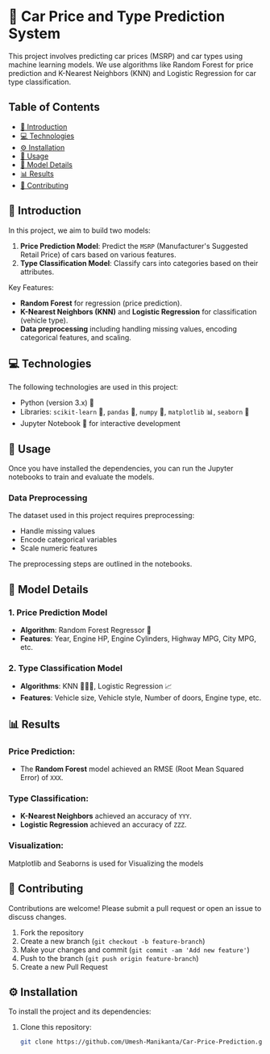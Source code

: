 # 🚗 Car Price and Type Prediction System

This project involves predicting car prices (MSRP) and car types using machine learning models. We use algorithms like Random Forest for price prediction and K-Nearest Neighbors (KNN) and Logistic Regression for car type classification.

<!--![Car Prediction Image](https://via.placeholder.com/800x300.png?text=Car+Price+Prediction)  
*Image showcasing car price prediction.*-->

## Table of Contents

- [📖 Introduction](#Introduction)
- [💻 Technologies](#Technologies)
- [⚙️ Installation](#Installation)
- [🚀 Usage](#Usage)
- [🧠 Model Details](#model-details)
- [📊 Results](#results)
- [🤝 Contributing](#contributing)


## 📖 Introduction

In this project, we aim to build two models:
1. **Price Prediction Model**: Predict the `MSRP` (Manufacturer's Suggested Retail Price) of cars based on various features.
2. **Type Classification Model**: Classify cars into categories based on their attributes.

Key Features:
- **Random Forest** for regression (price prediction).
- **K-Nearest Neighbors (KNN)** and **Logistic Regression** for classification (vehicle type).
- **Data preprocessing** including handling missing values, encoding categorical features, and scaling.

## 💻 Technologies

The following technologies are used in this project:

- Python (version 3.x) 🐍
- Libraries: `scikit-learn` 📘, `pandas` 🐼, `numpy` 🔢, `matplotlib` 📊, `seaborn` 🎨
- Jupyter Notebook 📓 for interactive development

## 🚀 Usage

Once you have installed the dependencies, you can run the Jupyter notebooks to train and evaluate the models.



### Data Preprocessing

The dataset used in this project requires preprocessing:
- Handle missing values
- Encode categorical variables
- Scale numeric features

The preprocessing steps are outlined in the notebooks.

## 🧠 Model Details

### 1. Price Prediction Model
- **Algorithm**: Random Forest Regressor 🌲
- **Features**: Year, Engine HP, Engine Cylinders, Highway MPG, City MPG, etc.

### 2. Type Classification Model
- **Algorithms**: KNN 🧑‍🤝‍🧑, Logistic Regression 📈
- **Features**: Vehicle size, Vehicle style, Number of doors, Engine type, etc.

## 📊 Results

### Price Prediction:
- The **Random Forest** model achieved an RMSE (Root Mean Squared Error) of `XXX`.

### Type Classification:
- **K-Nearest Neighbors** achieved an accuracy of `YYY`.
- **Logistic Regression** achieved an accuracy of `ZZZ`.

### Visualization:

Matplotlib and Seaborns is used for Visualizing the models

## 🤝 Contributing

Contributions are welcome! Please submit a pull request or open an issue to discuss changes.

1. Fork the repository
2. Create a new branch (`git checkout -b feature-branch`)
3. Make your changes and commit (`git commit -am 'Add new feature'`)
4. Push to the branch (`git push origin feature-branch`)
5. Create a new Pull Request
## ⚙️ Installation

To install the project and its dependencies:

1. Clone this repository:
    ```bash
    git clone https://github.com/Umesh-Manikanta/Car-Price-Prediction.git

